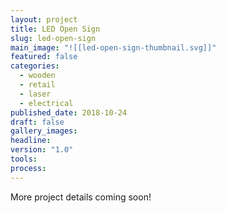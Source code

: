 ```yaml
---
layout: project
title: LED Open Sign
slug: led-open-sign
main_image: "![[led-open-sign-thumbnail.svg]]"
featured: false
categories:
  - wooden
  - retail
  - laser
  - electrical
published_date: 2018-10-24
draft: false
gallery_images: 
headline: 
version: "1.0"
tools:
process:
---
```


More project details coming soon!